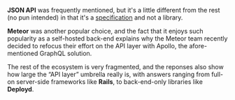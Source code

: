 **JSON API** was frequently mentioned, but it's a little different from the rest (no pun intended) in that it's a [specification](http://jsonapi.org/) and not a library. 

**Meteor** was another popular choice, and the fact that it enjoys such popularity as a self-hosted back-end explains why the Meteor team recently decided to refocus their effort on the API layer with Apollo, the afore-mentioned GraphQL solution. 

The rest of the ecosystem is very fragmented, and the reponses also show how large the “API layer” umbrella really is, with answers ranging from full-on server-side frameworks like **Rails**, to back-end-only libraries like **Deployd**. 